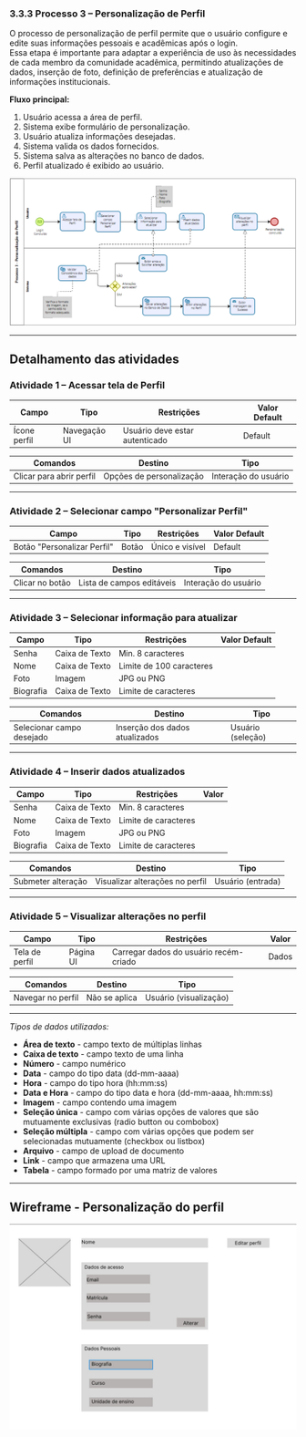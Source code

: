 ### 3.3.3 Processo 3 – Personalização de Perfil

O processo de personalização de perfil permite que o usuário configure e edite suas informações pessoais e acadêmicas após o login.  
Essa etapa é importante para adaptar a experiência de uso às necessidades de cada membro da comunidade acadêmica, permitindo atualizações de dados, inserção de foto, definição de preferências e atualização de informações institucionais.  

**Fluxo principal:**  
1. Usuário acessa a área de perfil.  
2. Sistema exibe formulário de personalização.  
3. Usuário atualiza informações desejadas.  
4. Sistema valida os dados fornecidos.  
5. Sistema salva as alterações no banco de dados.  
6. Perfil atualizado é exibido ao usuário.  

![PROCESSO 3 - Personalização de Perfil](../images/p3_PersonalizacaoPerfil.png "Modelo BPMN do Processo 3.")

---

## Detalhamento das atividades  

### Atividade 1 – Acessar tela de Perfil 

| **Campo**         | **Tipo**       | **Restrições**                 | **Valor Default**  |
|-------------------|----------------|--------------------------------|------------|
| Ícone perfil      | Navegação UI   | Usuário deve estar autenticado |  Default   |

| **Comandos**      | **Destino**            | **Tipo**   |
|-------------------|------------------------|------------|
| Clicar para abrir perfil| Opções de personalização | Interação do usuário |

---

### Atividade 2 – Selecionar campo "Personalizar Perfil" 

| **Campo**             | **Tipo**        | **Restrições**    | **Valor Default** |
|-----------------------|-----------------|-------------------|-------------------|
| Botão "Personalizar Perfil" | Botão     | Único e visível   |    Default        |

| **Comandos**          | **Destino**               | **Tipo**             |
|-----------------------|---------------------------|----------------------|
| Clicar no botão       | Lista de campos editáveis | Interação do usuário |


---

### Atividade 3 – Selecionar informação para atualizar 

| Campo | Tipo | Restrições |  **Valor Default** |
|-------|------|------------|------------|
| Senha | Caixa de Texto | Min. 8 caracteres| |
| Nome  | Caixa de Texto | Limite de 100 caracteres | | |
| Foto  | Imagem         | JPG ou PNG | | |
| Biografia | Caixa de Texto |  Limite de caracteres | |


| **Comandos**       | **Destino**                | **Tipo**   |
|--------------------|----------------------------|------------|
| Selecionar campo desejado| Inserção dos dados atualizados    | Usuário (seleção) |

---

### Atividade 4 – Inserir dados atualizados

| Campo | Tipo | Restrições |  **Valor** |
|-------|------|------------|------------|
| Senha | Caixa de Texto | Min. 8 caracteres| |
| Nome  | Caixa de Texto | Limite de caracteres | | |
| Foto  | Imagem         | JPG ou PNG | | |
| Biografia | Caixa de Texto |  Limite de caracteres | |


| **Comandos**       | **Destino**                | **Tipo**   |
|--------------------|----------------------------|------------|
| Submeter alteração | Visualizar alterações no perfil | Usuário (entrada) |

---

### Atividade 5 – Visualizar alterações no perfil 

| **Campo**            | **Tipo**    | **Restrições**                         | **Valor** |
|----------------------|-------------|----------------------------------------|-----------|
| Tela de perfil       | Página UI   | Carregar dados do usuário recém-criado | Dados     |

| **Comandos**       | **Destino**          | **Tipo**   |
|--------------------|----------------------|------------|
| Navegar no perfil  | Não se aplica        | Usuário (visualização) |

---

_Tipos de dados utilizados:_  

* **Área de texto** - campo texto de múltiplas linhas  
* **Caixa de texto** - campo texto de uma linha  
* **Número** - campo numérico  
* **Data** - campo do tipo data (dd-mm-aaaa)  
* **Hora** - campo do tipo hora (hh:mm:ss)  
* **Data e Hora** - campo do tipo data e hora (dd-mm-aaaa, hh:mm:ss)  
* **Imagem** - campo contendo uma imagem  
* **Seleção única** - campo com várias opções de valores que são mutuamente exclusivas (radio button ou combobox)  
* **Seleção múltipla** - campo com várias opções que podem ser selecionadas mutuamente (checkbox ou listbox)  
* **Arquivo** - campo de upload de documento  
* **Link** - campo que armazena uma URL  
* **Tabela** - campo formado por uma matriz de valores  

---

## Wireframe - Personalização do perfil

![WIREFRAME - PROCESSO 3 - Personalização](../images/wireframe_personalizacao.png)
